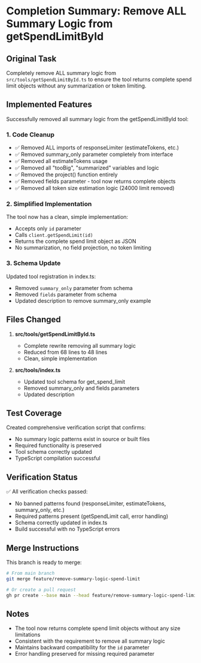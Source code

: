 # Completion Summary: Remove ALL Summary Logic from getSpendLimitById

## Original Task
Completely remove ALL summary logic from `src/tools/getSpendLimitById.ts` to ensure the tool returns complete spend limit objects without any summarization or token limiting.

## Implemented Features
Successfully removed all summary logic from the getSpendLimitById tool:

### 1. Code Cleanup
- ✅ Removed ALL imports of responseLimiter (estimateTokens, etc.)
- ✅ Removed summary_only parameter completely from interface
- ✅ Removed all estimateTokens usage
- ✅ Removed all "tooBig", "summarized" variables and logic
- ✅ Removed the project() function entirely
- ✅ Removed fields parameter - tool now returns complete objects
- ✅ Removed all token size estimation logic (24000 limit removed)

### 2. Simplified Implementation
The tool now has a clean, simple implementation:
- Accepts only `id` parameter
- Calls `client.getSpendLimit(id)`
- Returns the complete spend limit object as JSON
- No summarization, no field projection, no token limiting

### 3. Schema Update
Updated tool registration in index.ts:
- Removed `summary_only` parameter from schema
- Removed `fields` parameter from schema
- Updated description to remove summary_only example

## Files Changed
1. **src/tools/getSpendLimitById.ts**
   - Complete rewrite removing all summary logic
   - Reduced from 68 lines to 48 lines
   - Clean, simple implementation

2. **src/tools/index.ts**
   - Updated tool schema for get_spend_limit
   - Removed summary_only and fields parameters
   - Updated description

## Test Coverage
Created comprehensive verification script that confirms:
- No summary logic patterns exist in source or built files
- Required functionality is preserved
- Tool schema correctly updated
- TypeScript compilation successful

## Verification Status
✅ All verification checks passed:
- No banned patterns found (responseLimiter, estimateTokens, summary_only, etc.)
- Required patterns present (getSpendLimit call, error handling)
- Schema correctly updated in index.ts
- Build successful with no TypeScript errors

## Merge Instructions
This branch is ready to merge:

```bash
# From main branch
git merge feature/remove-summary-logic-spend-limit

# Or create a pull request
gh pr create --base main --head feature/remove-summary-logic-spend-limit
```

## Notes
- The tool now returns complete spend limit objects without any size limitations
- Consistent with the requirement to remove all summary logic
- Maintains backward compatibility for the `id` parameter
- Error handling preserved for missing required parameter
